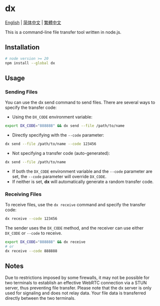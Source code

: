 # dx

[English](README.md) | [简体中文](README_CN.md) | [繁體中文](README_TC.md)

This is a command-line file transfer tool written in node.js.

## Installation

```bash
# node version >= 20
npm install --global dx
```

## Usage

### Sending Files

You can use the dx send command to send files. There are several ways to specify the transfer code:

- Using the `DX_CODE` environment variable:

```bash
export DX_CODE="888888" && dx send --file /path/to/name
```

- Directly specifying with the `--code` parameter:

```bash
dx send --file /path/to/name --code 123456
```

- Not specifying a transfer code (auto-generated):

```bash
dx send --file /path/to/name
```

- If both the `DX_CODE` environment variable and the `--code` parameter are set, the `--code` parameter will override `DX_CODE`. 
- If neither is set, **dx** will automatically generate a random transfer code.

### Receiving Files

To receive files, use the `dx receive` command and specify the transfer code:

```bash
dx receive --code 123456
```

The sender uses the `DX_CODE` method, and the receiver can use either `DX_CODE` or `--code` to receive.

```bash
export DX_CODE="888888" && dx receive
# or
dx receive --code 888888
```

## Notes

Due to restrictions imposed by some firewalls, it may not be possible for two terminals to establish an effective WebRTC connection via a STUN server, thus preventing file transfer. Please note that the dx server is only used for signaling and does not relay data. Your file data is transferred directly between the two terminals.



